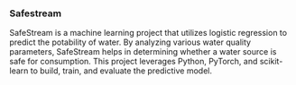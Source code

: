 ### Safestream

SafeStream is a machine learning project that utilizes logistic regression to predict the potability of water. By analyzing various water quality parameters, SafeStream helps in determining whether a water source is safe for consumption. This project leverages Python, PyTorch, and scikit-learn to build, train, and evaluate the predictive model.

